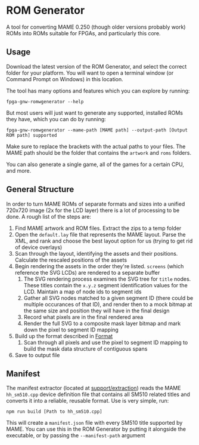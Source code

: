 # ROM Generator

A tool for converting MAME 0.250 (though older versions probably work) ROMs into ROMs suitable for FPGAs, and particularly this core.

## Usage

Download the latest version of the ROM Generator, and select the correct folder for your platform. You will want to open a terminal window (or Command Prompt on Windows) in this location.

The tool has many options and features which you can explore by running:

```
fpga-gnw-romwgenerator --help
```

But most users will just want to generate any supported, installed ROMs they have, which you can do by running:

```
fpga-gnw-romwgenerator --mame-path [MAME path] --output-path [Output ROM path] supported
```

Make sure to replace the brackets with the actual paths to your files. The MAME path should be the folder that contains the `artwork` and `roms` folders.

You can also generate a single game, all of the games for a certain CPU, and more.

## General Structure

In order to turn MAME ROMs of separate formats and sizes into a unified 720x720 image (2x for the LCD layer) there is a lot of processing to be done. A rough list of the steps are:

1. Find MAME artwork and ROM files. Extract the zips to a temp folder
2. Open the `default.lay` file that represents the MAME layout. Parse the XML, and rank and choose the best layout option for us (trying to get rid of device overlays)
3. Scan through the layout, identifying the assets and their positions. Calculate the rescaled positions of the assets
4. Begin rendering the assets in the order they're listed. `screens` (which reference the SVG LCDs) are rendered to a separate buffer
   1. The SVG rendering process examines the SVG tree for `title` nodes. These titles contain the `x.y.z` segment identification values for the LCD. Maintain a map of node ids to segment ids
   2. Gather all SVG nodes matched to a given segment ID (there could be multiple occurances of that ID), and render then to a mock bitmap at the same size and position they will have in the final design
   3. Record what pixels are in the final rendered area
   4. Render the full SVG to a composite mask layer bitmap and mark down the pixel to segment ID mapping
5. Build up the format described in [Format](format.md)
   1. Scan through all pixels and use the pixel to segment ID mapping to build the mask data structure of contiguous spans
6. Save to output file

## Manifest

The manifest extractor (located at [support/extraction](../support/extraction)) reads the MAME `hh_sm510.cpp` device definition file that contains all SM510 related titles and converts it into a reliable, reusable format. Use is very simple, run:

```
npm run build [Path to hh_sm510.cpp]
```

This will create a `manifest.json` file with every SM510 title supported by MAME. You can use this in the ROM Generator by putting it alongside the executable, or by passing the `--manifest-path` argument